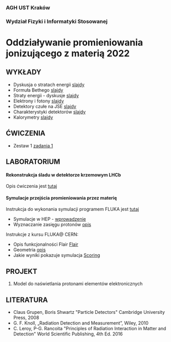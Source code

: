 ### AGH UST Kraków
### Wydział Fizyki i Informatyki Stosowanej
# Oddziaływanie promieniowania jonizującego z materią 2022

## WYKŁADY
- Dyskusja o stratach energii [slajdy](/FILES/opjzm_w1.pdf)
- Formuła Bethego  [slajdy](/FILES/opjzm_w2_2022.pdf)
- Straty energii - dyskusje [slajdy](/FILES/opjzm_w3_2022.pdf)
- Elektrony i fotony [slajdy](/FILES/opjzm_w4_2022.pdf)
- Detektory czułe na JSE [slajdy](/FILES/opjzm_w5.pdf)
- Charakterystyki detektorów [slajdy](/FILES/opjzm_w7.pdf)
- Kalorymetry [slajdy](/FILES/opjzm_w8.pdf)

## ĆWICZENIA 
- Zestaw 1  [zadania 1 ](/FILES/problemy_2022_1.pdf)

## LABORATORIUM  

#### Rekonstrukcja śladu w detektorze krzemowym LHCb
Opis ćwiczenia jest [tutaj](/FILES/velo_opis_2022.pdf)

#### Symulacje przejścia promieniowania przez materię 
Instrukcja do wykonania symulacji programem FLUKA jest [tutaj](https://agnieszkamucha.github.io/OPJzM/) <br>
- Symulacje w HEP - [wprowadzenie](/FILES/Simulation_intro.pdf)
- Wyznaczanie zasięgu protonów [opis](/FILES/opjzm_lab_zasieg.pdf)  

Instrukcje z kursu FLUKA@ CERN:
- Opis funkcjonalności Flair [Flair](/FILES/03_Introduction_to_Flair_and_basic_input_2021_online.pdf) 
- Geometria [opis](/FILES/04_Geometry_Basic_2021_online.pdf)
- Jakie wyniki pokazuje symulacja [Scoring](/FILES/08_Scoring_I_2021_online.pdf)


## PROJEKT
1. Model do naświetlania protonami elementów elektronicznych 


## LITERATURA
- Claus Grupen, Boris Shwartz "Particle Detectors" Cambridge University Press, 2008
- G. F. Knoll, „Radiation Detection and Measurement”, Wiley, 2010
- C. Leroy, P-G. Rancoita "Principles of Radiation Interaction in Matter and Detection" World Scientific Publishing, 4th Ed. 2016
